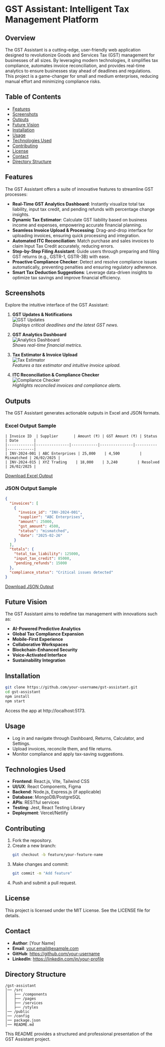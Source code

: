 # GST Assistant: Intelligent Tax Management Platform

## Overview
The GST Assistant is a cutting-edge, user-friendly web application designed to revolutionize Goods and Services Tax (GST) management for businesses of all sizes. By leveraging modern technologies, it simplifies tax compliance, automates invoice reconciliation, and provides real-time analytics to ensure businesses stay ahead of deadlines and regulations. This project is a game-changer for small and medium enterprises, reducing manual effort and minimizing compliance risks.

## Table of Contents
- [Features](#features)
- [Screenshots](#screenshots)
- [Outputs](#outputs)
- [Future Vision](#future-vision)
- [Installation](#installation)
- [Usage](#usage)
- [Technologies Used](#technologies-used)
- [Contributing](#contributing)
- [License](#license)
- [Contact](#contact)
- [Directory Structure](#directory-structure)

## Features
The GST Assistant offers a suite of innovative features to streamline GST processes:

- **Real-Time GST Analytics Dashboard**: Instantly visualize total tax liability, input tax credit, and pending refunds with percentage change insights.
- **Dynamic Tax Estimator**: Calculate GST liability based on business income and expenses, empowering accurate financial planning.
- **Seamless Invoice Upload & Processing**: Drag-and-drop interface for uploading invoices, ensuring quick processing and integration.
- **Automated ITC Reconciliation**: Match purchase and sales invoices to claim Input Tax Credit accurately, reducing errors.
- **Step-by-Step Filing Assistant**: Guide users through preparing and filing GST returns (e.g., GSTR-1, GSTR-3B) with ease.
- **Proactive Compliance Checker**: Detect and resolve compliance issues automatically, preventing penalties and ensuring regulatory adherence.
- **Smart Tax Deduction Suggestions**: Leverage data-driven insights to optimize tax savings and improve financial efficiency.

## Screenshots
Explore the intuitive interface of the GST Assistant:

1. **GST Updates & Notifications**  
   ![GST Updates](/project/4.png)  
   *Displays critical deadlines and the latest GST news.*

2. **GST Analytics Dashboard**  
   ![Analytics Dashboard](/project/1.png)  
   *Shows real-time financial metrics.*

3. **Tax Estimator & Invoice Upload**  
   ![Tax Estimator](/project/1.png)  
   *Features a tax estimator and intuitive invoice upload.*

4. **ITC Reconciliation & Compliance Checker**  
   ![Compliance Checker](/project/3.png)  
   *Highlights reconciled invoices and compliance alerts.*

## Outputs
The GST Assistant generates actionable outputs in Excel and JSON formats.

### Excel Output Sample
```
| Invoice ID  | Supplier       | Amount (₹) | GST Amount (₹) | Status    | Date       |
|------------|---------------|------------|---------------|----------|------------|
| INV-2024-001 | ABC Enterprises | 25,000    | 4,500         | Mismatched | 26/02/2025 |
| INV-2024-015 | XYZ Trading    | 18,000    | 3,240         | Resolved  | 26/02/2025 |
```
[Download Excel Output](path/to/excel-file.xlsx)

### JSON Output Sample
```json
{
  "invoices": [
    {
      "invoice_id": "INV-2024-001",
      "supplier": "ABC Enterprises",
      "amount": 25000,
      "gst_amount": 4500,
      "status": "mismatched",
      "date": "2025-02-26"
    }
  ],
  "totals": {
    "total_tax_liability": 125000,
    "input_tax_credit": 85000,
    "pending_refunds": 15000
  },
  "compliance_status": "Critical issues detected"
}
```
[Download JSON Output](path/to/json-file.json)

## Future Vision
The GST Assistant aims to redefine tax management with innovations such as:
- **AI-Powered Predictive Analytics**
- **Global Tax Compliance Expansion**
- **Mobile-First Experience**
- **Collaborative Workspaces**
- **Blockchain-Enhanced Security**
- **Voice-Activated Interface**
- **Sustainability Integration**

## Installation
```bash
git clone https://github.com/your-username/gst-assistant.git
cd gst-assistant
npm install
npm start
```
Access the app at http://localhost:5173.

## Usage
- Log in and navigate through Dashboard, Returns, Calculator, and Settings.
- Upload invoices, reconcile them, and file returns.
- Monitor compliance and apply tax-saving suggestions.

## Technologies Used
- **Frontend**: React.js, Vite, Tailwind CSS
- **UI/UX**: React Components, Figma
- **Backend**: Node.js, Express.js (if applicable)
- **Database**: MongoDB/PostgreSQL
- **APIs**: RESTful services
- **Testing**: Jest, React Testing Library
- **Deployment**: Vercel/Netlify

## Contributing
1. Fork the repository.
2. Create a new branch:
   ```bash
   git checkout -b feature/your-feature-name
   ```
3. Make changes and commit:
   ```bash
   git commit -m "Add feature"
   ```
4. Push and submit a pull request.

## License
This project is licensed under the MIT License. See the LICENSE file for details.

## Contact
- **Author**: [Your Name]
- **Email**: your.email@example.com
- **GitHub**: https://github.com/your-username
- **LinkedIn**: https://linkedin.com/in/your-profile

## Directory Structure
```
/gst-assistant
│── /src
│   ├── /components
│   ├── /pages
│   ├── /services
│   ├── /styles
│── /public
│── /config
│── package.json
│── README.md
```

This README provides a structured and professional presentation of the GST Assistant project.

